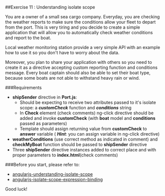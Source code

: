 ##Exercise 11 : Understanding isolate scope

You are a owner of a small sea cargo company. Everyday, you are checking the weather reports to make sure the conditions allow your fleet to depart from the port. 
This is very tiring and you decide to create a simple application that will allow you to automatically check weather conditions and report to the boat.

Local weather monitoring station provide a very simple API with an example how to use it so you don't have to worry about the data.

Moreover, you plan to share your application with others so you need to create it as a directive accepting custom reporting function and conditions message. 
Every boat captain should also be able to set their boat type, because some boats are not able to withstand heavy rain or wind.

###Requirements

* **shipSender** directive in **Port.js**:
	* Should be expecting to receive two attributes passed to it's isolate scope: a ***customCheck*** function and ***conditions*** string
	* In **Check** element (check comments) ng-click directive should be added and invoke **customCheck** (with **boat** model and **conditions** passed as parameters)
	* Template should assign returning value from **customCheck** to **answer** variable ( ***Hint***: you can assign variable in ng-click directive)
* **weatherConditions** (use correct method as indicated in comment) and **checkMyBoat** function should be passed to **shipSender** directive
* Three **shipSender** directive instances added to correct place and with proper parameters to **index.html**(check comments)


###Before you start, please refer to:
* [angularjs-understanding-isolate-scope](https://egghead.io/lessons/angularjs-understanding-isolate-scope)
* [angularjs-isolate-scope-expression-binding](https://egghead.io/lessons/angularjs-isolate-scope-expression-binding)


Good luck!
